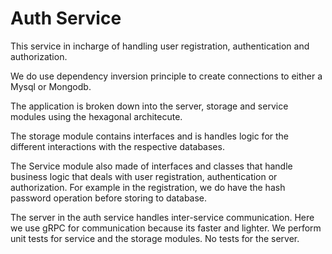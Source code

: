 # Auth Service
This service in incharge of handling user registration, authentication and authorization.

We do use dependency inversion principle to create connections to either a Mysql or Mongodb.

The application is broken down into the server, storage and service modules using the hexagonal architecute.

The storage module contains interfaces and is handles logic for the different interactions with the respective databases.

The Service module also made of interfaces and classes that handle business logic that deals with user registration, authentication or authorization. For example in the registration, we do have the hash password operation before storing to database.

The server in the auth service handles inter-service communication. Here we use gRPC for communication because its faster and lighter. We perform unit tests for service and the storage modules. No tests for the server.